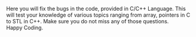 Here you will fix the bugs in the code, provided in C/C++ Language.
This will test your knowledge of various topics ranging from array, pointers in C to STL in C++.
Make sure you do not miss any of those questions. <br>
Happy Coding.
